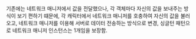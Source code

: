 기존에는 네트워크 매니저에서 값을 전달했으나, 각 객체마다 자신의 값을 보내주는 방식이 보기 편하기 떄문에, 각 캐릭터에서 네트워크 매니저를 호충하여 자신의 값을 불러오고, 네트워크 매니저를 이용해 서버로 데이터 전송하는 방식으로 변경, 싱글턴 패턴으로 네트워크 매니저 인스턴스는 1개임을 보장함.
